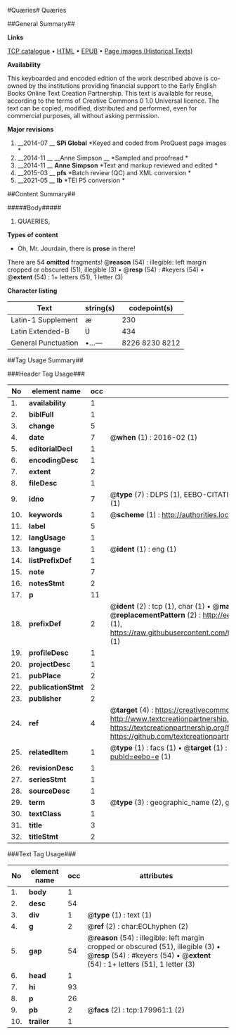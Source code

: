 #Quæries#
Quæries

##General Summary##

**Links**

[TCP catalogue](http://www.ota.ox.ac.uk/tcp/)  • 
[HTML](http://tei.it.ox.ac.uk/tcp/Texts-HTML/free/B04/B04967.html)  • 
[EPUB](http://tei.it.ox.ac.uk/tcp/Texts-EPUB/free/B04/B04967.epub) • 
[Page images (Historical Texts)](https://historicaltexts.jisc.ac.uk/eebo-53299223e)

**Availability**

This keyboarded and encoded edition of the work described above is co-owned by the
    institutions providing financial support to the Early English Books Online Text Creation
    Partnership. This text is available for reuse, according to the terms of  Creative Commons 0 1.0 Universal
    licence. The text can be copied, modified, distributed and performed, even for commercial
    purposes, all without asking permission.

**Major revisions**

1. __2014-07 __ __SPi Global__ *Keyed and coded from ProQuest page images *
1. __2014-11 __ __Anne Simpson __ *Sampled and proofread *
1. __2014-11 __ __Anne Simpson__ *Text and markup reviewed and edited *
1. __2015-03 __ __pfs__ *Batch review (QC) and XML conversion *
1. __2021-05 __ __lb__ *TEI P5 conversion *

##Content Summary##

#####Body#####

1. QUAERIES,

**Types of content**

  * Oh, Mr. Jourdain, there is **prose** in there!

There are 54 **omitted** fragments! 
 @__reason__ (54) : illegible: left margin cropped or obscured (51), illegible (3)  •  @__resp__ (54) : #keyers (54)  •  @__extent__ (54) : 1+ letters (51), 1 letter (3)

**Character listing**


|Text|string(s)|codepoint(s)|
|---|---|---|
|Latin-1 Supplement|æ|230|
|Latin Extended-B|Ʋ|434|
|General Punctuation|•…—|8226 8230 8212|

##Tag Usage Summary##

###Header Tag Usage###

|No|element name|occ|attributes|
|---|---|---|---|
|1.|__availability__|1||
|2.|__biblFull__|1||
|3.|__change__|5||
|4.|__date__|7| @__when__ (1) : 2016-02 (1)|
|5.|__editorialDecl__|1||
|6.|__encodingDesc__|1||
|7.|__extent__|2||
|8.|__fileDesc__|1||
|9.|__idno__|7| @__type__ (7) : DLPS (1), EEBO-CITATION (1), VID (1), EEBO-PROQUEST (1), STC (2), OCLC (1)|
|10.|__keywords__|1| @__scheme__ (1) : http://authorities.loc.gov/ (1)|
|11.|__label__|5||
|12.|__langUsage__|1||
|13.|__language__|1| @__ident__ (1) : eng (1)|
|14.|__listPrefixDef__|1||
|15.|__note__|7||
|16.|__notesStmt__|2||
|17.|__p__|11||
|18.|__prefixDef__|2| @__ident__ (2) : tcp (1), char (1)  •  @__matchPattern__ (2) : ([0-9\-]+):([0-9IVX]+) (1), (.+) (1)  •  @__replacementPattern__ (2) : http://eebo.chadwyck.com/downloadtiff?vid=$1&page=$2 (1), https://raw.githubusercontent.com/textcreationpartnership/Texts/master/tcpchars.xml#$1 (1)|
|19.|__profileDesc__|1||
|20.|__projectDesc__|1||
|21.|__pubPlace__|2||
|22.|__publicationStmt__|2||
|23.|__publisher__|2||
|24.|__ref__|4| @__target__ (4) : https://creativecommons.org/publicdomain/zero/1.0/ (1), http://www.textcreationpartnership.org/docs/. (1), https://textcreationpartnership.org/faq/#faq05 (1), https://github.com/textcreationpartnership (1)|
|25.|__relatedItem__|1| @__type__ (1) : facs (1)  •  @__target__ (1) : https://data.historicaltexts.jisc.ac.uk/view?pubId=eebo-e (1)|
|26.|__revisionDesc__|1||
|27.|__seriesStmt__|1||
|28.|__sourceDesc__|1||
|29.|__term__|3| @__type__ (3) : geographic_name (2), genre_form (1)|
|30.|__textClass__|1||
|31.|__title__|3||
|32.|__titleStmt__|2||


###Text Tag Usage###

|No|element name|occ|attributes|
|---|---|---|---|
|1.|__body__|1||
|2.|__desc__|54||
|3.|__div__|1| @__type__ (1) : text (1)|
|4.|__g__|2| @__ref__ (2) : char:EOLhyphen (2)|
|5.|__gap__|54| @__reason__ (54) : illegible: left margin cropped or obscured (51), illegible (3)  •  @__resp__ (54) : #keyers (54)  •  @__extent__ (54) : 1+ letters (51), 1 letter (3)|
|6.|__head__|1||
|7.|__hi__|93||
|8.|__p__|26||
|9.|__pb__|2| @__facs__ (2) : tcp:179961:1 (2)|
|10.|__trailer__|1||
